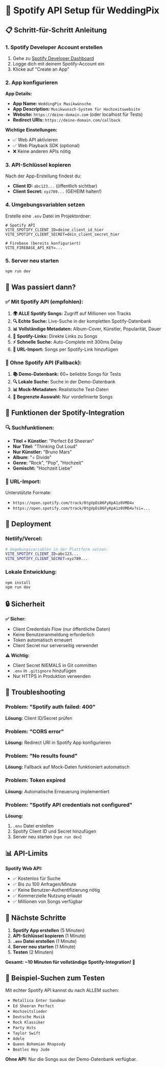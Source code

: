 # 🎵 Spotify API Setup für WeddingPix

## 📋 Schritt-für-Schritt Anleitung

### 1. Spotify Developer Account erstellen

1. Gehe zu [Spotify Developer Dashboard](https://developer.spotify.com/dashboard/applications)
2. Logge dich mit deinem Spotify-Account ein
3. Klicke auf "Create an App"

### 2. App konfigurieren

**App Details:**
- **App Name:** `WeddingPix Musikwünsche`
- **App Description:** `Musikwunsch-System für Hochzeitswebsite`
- **Website:** `https://deine-domain.com` (oder localhost für Tests)
- **Redirect URIs:** `https://deine-domain.com/callback`

**Wichtige Einstellungen:**
- ✅ Web API aktivieren
- ✅ Web Playback SDK (optional)
- ❌ Keine anderen APIs nötig

### 3. API-Schlüssel kopieren

Nach der App-Erstellung findest du:
- **Client ID:** `abc123...` (öffentlich sichtbar)
- **Client Secret:** `xyz789...` (GEHEIM halten!)

### 4. Umgebungsvariablen setzen

Erstelle eine `.env` Datei im Projektordner:

```env
# Spotify API
VITE_SPOTIFY_CLIENT_ID=deine_client_id_hier
VITE_SPOTIFY_CLIENT_SECRET=dein_client_secret_hier

# Firebase (bereits konfiguriert)
VITE_FIREBASE_API_KEY=...
```

### 5. Server neu starten

```bash
npm run dev
```

## 🎵 Was passiert dann?

### ✅ Mit Spotify API (empfohlen):

1. **🌍 ALLE Spotify Songs:** Zugriff auf Millionen von Tracks
2. **🔍 Echte Suche:** Live-Suche in der kompletten Spotify-Datenbank
3. **📊 Vollständige Metadaten:** Album-Cover, Künstler, Popularität, Dauer
4. **🔗 Spotify-Links:** Direkte Links zu Songs
5. **⚡ Schnelle Suche:** Auto-Complete mit 300ms Delay
6. **🎯 URL-Import:** Songs per Spotify-Link hinzufügen

### 🔄 Ohne Spotify API (Fallback):

1. **📚 Demo-Datenbank:** 60+ beliebte Songs für Tests
2. **🔍 Lokale Suche:** Suche in der Demo-Datenbank
3. **📊 Mock-Metadaten:** Realistische Test-Daten
4. **🎯 Begrenzte Auswahl:** Nur vordefinierte Songs

## 🎵 Funktionen der Spotify-Integration

### 🔍 Suchfunktionen:

- **Titel + Künstler:** "Perfect Ed Sheeran"
- **Nur Titel:** "Thinking Out Loud"
- **Nur Künstler:** "Bruno Mars"
- **Album:** "÷ Divide"
- **Genre:** "Rock", "Pop", "Hochzeit"
- **Gemischt:** "Hochzeit Liebe"

### 📱 URL-Import:

Unterstützte Formate:
- `https://open.spotify.com/track/0tgVpDi06FyKpA1z0VMD4v`
- `https://open.spotify.com/track/0tgVpDi06FyKpA1z0VMD4v?si=...`

## 🚀 Deployment

### Netlify/Vercel:
```bash
# Umgebungsvariablen in der Plattform setzen:
VITE_SPOTIFY_CLIENT_ID=abc123...
VITE_SPOTIFY_CLIENT_SECRET=xyz789...
```

### Lokale Entwicklung:
```bash
npm install
npm run dev
```

## 🔒 Sicherheit

**✅ Sicher:**
- Client Credentials Flow (nur öffentliche Daten)
- Keine Benutzeranmeldung erforderlich
- Token automatisch erneuert
- Client Secret nur serverseitig verwendet

**⚠️ Wichtig:**
- Client Secret NIEMALS in Git committen
- `.env` in `.gitignore` hinzufügen
- Nur HTTPS in Produktion verwenden

## 🐛 Troubleshooting

### Problem: "Spotify auth failed: 400"
**Lösung:** Client ID/Secret prüfen

### Problem: "CORS error"
**Lösung:** Redirect URI in Spotify App konfigurieren

### Problem: "No results found"
**Lösung:** Fallback auf Mock-Daten funktioniert automatisch

### Problem: Token expired
**Lösung:** Automatische Erneuerung implementiert

### Problem: "Spotify API credentials not configured"
**Lösung:** 
1. `.env` Datei erstellen
2. Spotify Client ID und Secret hinzufügen
3. Server neu starten (`npm run dev`)

## 📊 API-Limits

**Spotify Web API:**
- ✅ Kostenlos für Suche
- ✅ Bis zu 100 Anfragen/Minute
- ✅ Keine Benutzer-Authentifizierung nötig
- ✅ Kommerzielle Nutzung erlaubt
- ✅ Millionen von Songs verfügbar

## 🎯 Nächste Schritte

1. **Spotify App erstellen** (5 Minuten)
2. **API-Schlüssel kopieren** (1 Minute)
3. **`.env` Datei erstellen** (1 Minute)
4. **Server neu starten** (1 Minute)
5. **Testen** (2 Minuten)

**Gesamt: ~10 Minuten für vollständige Spotify-Integration! 🎉**

## 🎵 Beispiel-Suchen zum Testen

Mit echter Spotify API kannst du nach ALLEM suchen:

- `Metallica Enter Sandman`
- `Ed Sheeran Perfect`
- `Hochzeitslieder`
- `Deutsche Musik`
- `Rock Klassiker`
- `Party Hits`
- `Taylor Swift`
- `Adele`
- `Queen Bohemian Rhapsody`
- `Beatles Hey Jude`

**Ohne API:** Nur die Songs aus der Demo-Datenbank verfügbar.